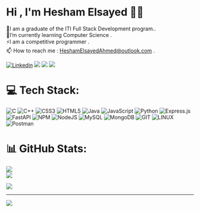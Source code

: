 # Hi , I'm Hesham Elsayed 👋🏻

 🔭I am a graduate of the ITI Full Stack Development program..<br> 🌱I’m currently learning Computer Science .<br> ⚡I am a competitive programmer .<br> 📫 How to reach me : HeshamElsayedAhmed@outlook.com .


[![Linkedin](https://img.shields.io/badge/-LinkedIn-222222?style=flat-square&logo=Linkedin&logoColor=white&link=https://www.linkedin.com/in/01naveenv/)](https://www.linkedin.com/in/hesham-elsayed-dot-net-developer/)
[![](https://img.shields.io/badge/Outlook-HeshamElsayedAhmed@outlook.com-red)](https://outlook.live.com/mail/0/)
[![](https://img.shields.io/badge/Facebook-Hesham-brightgreen)](https://www.facebook.com/Hesham0.0elsayed)
[![](https://img.shields.io/badge/instagram-Hesham-blue)](https://www.instagram.com/hesham_elsayeed/)

# 💻 Tech Stack:
![C](https://img.shields.io/badge/c-%2300599C.svg?style=for-the-badge&logo=c&logoColor=white) ![C++](https://img.shields.io/badge/c++-%2300599C.svg?style=for-the-badge&logo=c%2B%2B&logoColor=white) ![CSS3](https://img.shields.io/badge/css3-%231572B6.svg?style=for-the-badge&logo=css3&logoColor=white) ![HTML5](https://img.shields.io/badge/html5-%23E34F26.svg?style=for-the-badge&logo=html5&logoColor=white) ![Java](https://img.shields.io/badge/java-%23ED8B00.svg?style=for-the-badge&logo=java&logoColor=white) ![JavaScript](https://img.shields.io/badge/javascript-%23323330.svg?style=for-the-badge&logo=javascript&logoColor=%23F7DF1E) ![Python](https://img.shields.io/badge/python-3670A0?style=for-the-badge&logo=python&logoColor=ffdd54) ![Express.js](https://img.shields.io/badge/express.js-%23404d59.svg?style=for-the-badge&logo=express&logoColor=%2361DAFB) ![FastAPI](https://img.shields.io/badge/FastAPI-005571?style=for-the-badge&logo=fastapi) ![NPM](https://img.shields.io/badge/NPM-%23000000.svg?style=for-the-badge&logo=npm&logoColor=white) ![NodeJS](https://img.shields.io/badge/node.js-6DA55F?style=for-the-badge&logo=node.js&logoColor=white) ![MySQL](https://img.shields.io/badge/mysql-%2300f.svg?style=for-the-badge&logo=mysql&logoColor=white) ![MongoDB](https://img.shields.io/badge/MongoDB-%234ea94b.svg?style=for-the-badge&logo=mongodb&logoColor=white) ![GIT](https://img.shields.io/badge/Git-fc6d26?style=for-the-badge&logo=git&logoColor=white) ![LINUX](https://img.shields.io/badge/Linux-FCC624?style=for-the-badge&logo=linux&logoColor=black) ![Postman](https://img.shields.io/badge/Postman-FF6C37?style=for-the-badge&logo=postman&logoColor=white)
# 📊 GitHub Stats:

![](https://github-readme-stats.vercel.app/api?username=Gehad555&theme=dark&hide_border=false&include_all_commits=false&count_private=false)<br/>
![](https://github-readme-streak-stats.herokuapp.com/?user=Gehad555&theme=dark&hide_border=false)<br/>

![](https://github-readme-stats.vercel.app/api/top-langs/?username=Gehad555&theme=dark&hide_border=false&include_all_commits=false&count_private=false&layout=compact)



---
[![](https://visitcount.itsvg.in/api?id=Gehad555&icon=7&color=0)](https://visitcount.itsvg.in)

<!-- Proudly created with GPRM ( https://gprm.itsvg.in ) -->
